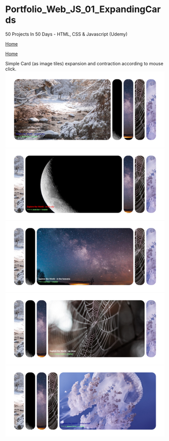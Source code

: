 # Portfolio_Web_JS_01_ExpandingCards
50 Projects In 50 Days - HTML, CSS &amp; Javascript (Udemy)

[Home](/READEME.md)

[Home](/../../)

<!-- [Home](../../../READEME.md) -->

Simple Card (as image tiles) expansion and contraction according to mouse click.
![Image1](./project/screencapture-winter_scene.png)
![Image2](./project/screencapture-moon.png)
![Image3](./project/screencapture-galaxy.png)
![Image4](./project/screencapture-spiders_web.png)
![Image5](./project/screencapture-jellyfish.png)

